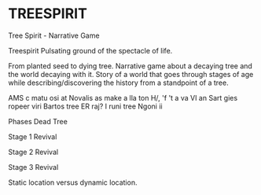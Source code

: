 # TREESPIRIT
Tree Spirit - Narrative Game

Treespirit
Pulsating ground of the spectacle of life.

From planted seed to dying tree. Narrative game about a decaying tree and the world decaying with it. Story of a world that goes through stages of age while describing/discovering the history from a standpoint of a tree.

AMS c matu osi at Novalis as make a lla ton H/, 'f 't a va VI an Sart gies ropeer viri Bartos tree ER raj? I runi tree Ngoni ii

Phases
Dead Tree

Stage 1 Revival

Stage 2 Revival

Stage 3 Revival

Static location versus dynamic location.
